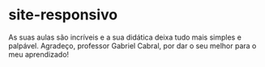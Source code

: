 # site-responsivo
As suas aulas são incríveis e a sua didática deixa tudo mais simples e palpável. Agradeço, professor Gabriel Cabral, por dar o seu melhor para o meu aprendizado! 
